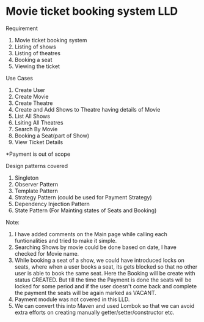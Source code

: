 # Movie ticket booking system LLD

Requirement

1. Movie ticket booking system
2. Listing of shows
3. Listing of theatres
4. Booking a seat
5. Viewing the ticket

Use Cases

1. Create User
2. Create Movie
3. Create Theatre
4. Create and Add Shows to Theatre having details of Movie
5. List All Shows
6. Lsiting All Theatres
7. Search By Movie
8. Booking a Seat(part of Show)
9. View Ticket Details

*Payment is out of scope

Design patterns covered

1. Singleton
2. Observer Pattern
3. Template Pattern
4. Strategy Pattern (could be used for Payment Strategy)
5. Dependency Injection Pattern
6. State Pattern (For Mainting states of Seats and Booking)

Note: 
1. I have added comments on the Main page while calling each funtionalities and tried to make it simple.
2. Searching Shows by movie could be done based on date, I have checked for Movie name.
3. While booking a seat of a show, we could have introduced locks on seats, where when a user books a seat, its gets blocked so that no other user is able to book the same seat. Here the Booking will be create with status CREATED. But till the time the Payment is done the seats will be locked for some period and if the user doesn't come back and complete the payment the seats will be again marked as VACANT.
4. Payment module was not covered in this LLD.
5. We can convert this into Maven and used Lombok so that we can avoid extra efforts on creating manually getter/setter/constructor etc.
